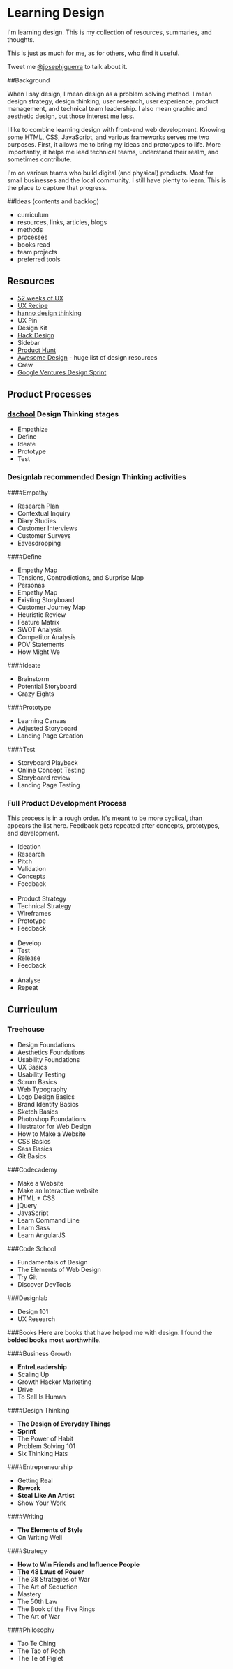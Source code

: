 # Learning Design

I'm learning design. This is my collection of resources, summaries, and thoughts. 

This is just as much for me, as for others, who find it useful. 

Tweet me [@josephjguerra](https://twitter.com/josephjguerra) to talk about it.

##Background

When I say design, I mean design as a problem solving method. I mean design strategy, design thinking, user research, user experience, product management, and technical team leadership. I also mean graphic and aesthetic design, but those interest me less. 

I like to combine learning design with front-end web development. Knowing some HTML, CSS, JavaScript, and various frameworks serves me two purposes. First, it allows me to bring my ideas and prototypes to life. More importantly, it helps me lead technical teams, understand their realm, and sometimes contribute. 

I'm on various teams who build digital (and physical) products. Most for small businesses and the local community. I still have plenty to learn. This is the place to capture that progress.

##Ideas (contents and backlog)
- curriculum
- resources, links, articles, blogs
- methods
- processes
- books read
- team projects
- preferred tools

## Resources
- [52 weeks of UX](http://52weeksofux.com/)
- [UX Recipe](https://uxrecipe.github.io/)
- [hanno design thinking](https://github.com/wearehanno/designthinking/wiki)
- UX Pin
- Design Kit
- [Hack Design](https://hackdesign.org/)
- Sidebar
- [Product Hunt](https://www.producthunt.com/)
- [Awesome Design](https://github.com/gztchan/awesome-design) - huge list of design resources
- Crew
- [Google Ventures Design Sprint](http://www.gv.com/sprint/)

## Product Processes

### [dschool](http://dschool.stanford.edu/dgift/) Design Thinking stages
- Empathize
- Define
- Ideate
- Prototype
- Test

### Designlab recommended Design Thinking activities
####Empathy
- Research Plan
- Contextual Inquiry
- Diary Studies
- Customer Interviews
- Customer Surveys
- Eavesdropping

####Define
- Empathy Map
- Tensions, Contradictions, and Surprise Map
- Personas
- Empathy Map
- Existing Storyboard
- Customer Journey Map
- Heuristic Review
- Feature Matrix
- SWOT Analysis
- Competitor Analysis
- POV Statements
- How Might We

####Ideate
- Brainstorm
- Potential Storyboard
- Crazy Eights

####Prototype
- Learning Canvas
- Adjusted Storyboard
- Landing Page Creation

####Test
- Storyboard Playback
- Online Concept Testing
- Storyboard review
- Landing Page Testing

### Full Product Development Process
This process is in a rough order. It's meant to be more cyclical, than appears the list here. Feedback gets repeated after concepts, prototypes, and development.
- Ideation
- Research
- Pitch
- Validation
- Concepts
- Feedback<br /><br />
- Product Strategy
- Technical Strategy
- Wireframes
- Prototype
- Feedback<br /><br />
- Develop
- Test
- Release
- Feedback<br /><br />
- Analyse
- Repeat

## Curriculum
### Treehouse
- Design Foundations
- Aesthetics Foundations
- Usability Foundations
- UX Basics
- Usability Testing
- Scrum Basics
- Web Typography
- Logo Design Basics
- Brand Identity Basics
- Sketch Basics
- Photoshop Foundations
- Illustrator for Web Design
- How to Make a Website
- CSS Basics
- Sass Basics
- Git Basics

###Codecademy
- Make a Website
- Make an Interactive website
- HTML + CSS
- jQuery
- JavaScript
- Learn Command Line
- Learn Sass
- Learn AngularJS

###Code School
- Fundamentals of Design
- The Elements of Web Design
- Try Git
- Discover DevTools

###Designlab
- Design 101
- UX Research

###Books
Here are books that have helped me with design. I found the **bolded books most worthwhile**.

####Business Growth
- **EntreLeadership**
- Scaling Up
- Growth Hacker Marketing
- Drive
- To Sell Is Human

####Design Thinking
- **The Design of Everyday Things**
- **Sprint**
- The Power of Habit
- Problem Solving 101
- Six Thinking Hats

####Entrepreneurship
- Getting Real
- **Rework**
- **Steal Like An Artist**
- Show Your Work

####Writing
- **The Elements of Style**
- On Writing Well

####Strategy
- **How to Win Friends and Influence People**
- **The 48 Laws of Power**
- The 38 Strategies of War
- The Art of Seduction
- Mastery
- The 50th Law
- The Book of the Five Rings
- The Art of War

####Philosophy
- Tao Te Ching
- The Tao of Pooh
- The Te of Piglet
